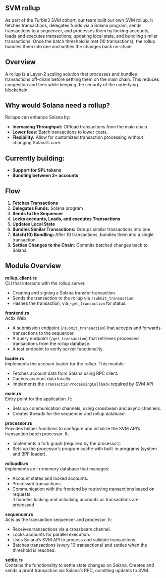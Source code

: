 ## SVM rollup
As part of the Turbin3 SVM cohort, our team built our own SVM rollup.
It fetches transactions, delegates funds via a Solana program, sends transactions to a sequencer, and processes them by locking accounts, loads and executes transactions, updating local state, and bundling similar transactions. Once the batch threshold is met (10 transactions), the rollup bundles them into one and settles the changes back on-chain.

## Overview
A rollup is a Layer-2 scaling solution that processes and bundles transactions off-chain before settling them on the main chain. This reduces congestion and fees while keeping the security of the underlying blockchain.

## Why would Solana need a rollup?
Rollups can enhance Solana by:
- **Increasing Throughput:** Offload transactions from the main chain.
- **Lower fees:** Batch transactions to lower costs.
- **Flexibility:** Allow for customized transaction processing without changing Solana’s core.

## Currently building:
- **Support for SPL tokens**
- **Bundling between 3+ accounts**

## Flow
1. **Fetches Transactions** 
2. **Delegates Funds:** Solana program
3. **Sends to the Sequencer**
4. **Locks accounts, Loads, and executes Transactions** 
5. **Updates Local State** 
6. **Bundles Similar Transactions:** Groups similar transactions into one.
7. **Batch(10) Bundling:** After 10 transactions, bundles them into a single transaction.
8. **Settles Changes to the Chain:** Commits batched changes back to Solana.

## Module Overview

**rollup_client.rs**  
CLI that interacts with the rollup server.
  - Creating and signing a Solana transfer transaction.
  - Sends the transaction to the rollup via `/submit_transaction`.
  - Hashes the transaction, via `/get_transaction` for status.

**frontend.rs**  
  Actix Web
  - A submission endpoint (`/submit_transaction`) that accepts and forwards transactions to the sequencer.
  - A query endpoint (`/get_transaction`) that retrieves processed transactions from the rollup database.
  - A test endpoint to verify server functionality.

**loader.rs**  
  Implements the account loader for the rollup. This module:
  - Fetches account data from Solana using RPC client.
  - Caches account data locally.
  - Implements the `TransactionProcessingCallback` required by SVM API
    
**main.rs**  
  Entry point for the application. It:
  - Sets up communication channels, using crossbeam and async channels.
  - Creates threads for the sequencer and rollup database.

**processor.rs**  
  Provides helper functions to configure and initialize the SVM API’s transaction batch processor. 
It:
  - Implements a fork graph (required by the processor).
  - Sets up the processor’s program cache with built-in programs (system and BPF loader).

**rollupdb.rs**  
  Implements an in-memory database that manages:
  - Account states and locked accounts.
  - Processed transactions.
  - Communication with the frontend by retrieving transactions based on requests.  
  It handles locking and unlocking accounts as transactions are processed.

**sequencer.rs**  
  Acts as the transaction sequencer and processor. It:
  - Receives transactions via a crossbeam channel.
  - Locks accounts for parallel execution.
  - Uses Solana’s SVM API to process and validate transactions.
  - Batches transactions (every 10 transactions) and settles when the threshold is reached.

**settle.rs**  
  Contains the functionality to settle state changes on Solana. Creates and sends a proof transaction via Solana’s RPC, comitting updates to SVM.
